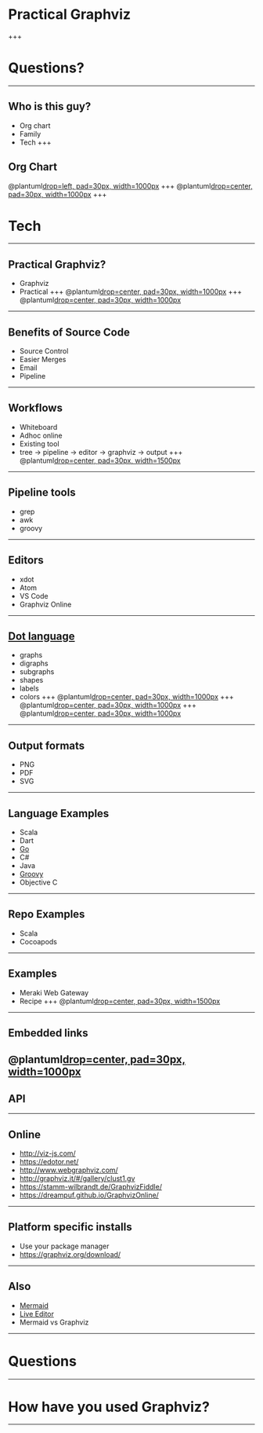 # Practical Graphviz
+++
# Questions?
---
## Who is this guy?
* Org chart
* Family
* Tech
+++
## Org Chart
@plantuml[drop=left, pad=30px, width=1000px](puml/org.puml)
+++
@plantuml[drop=center, pad=30px, width=1000px](puml/family.puml)
+++
# Tech
---
## Practical Graphviz?
* Graphviz
* Practical
+++
@plantuml[drop=center, pad=30px, width=1000px](puml/graphviz.puml)
+++
@plantuml[drop=center, pad=30px, width=1000px](puml/practical.puml)
---
## Benefits of Source Code
* Source Control
* Easier Merges
* Email
* Pipeline
---
## Workflows
* Whiteboard
* Adhoc online
* Existing tool
* tree -> pipeline -> editor -> graphviz -> output
+++
@plantuml[drop=center, pad=30px, width=1500px](puml/workflow.puml)
---
## Pipeline tools
* grep
* awk
* groovy
---
## Editors
* xdot
* Atom
* VS Code
* Graphviz Online
---
## [Dot language](https://graphviz.org/doc/info/lang.html)
* graphs
* digraphs
* subgraphs
* shapes
* labels
* colors
+++
@plantuml[drop=center, pad=30px, width=1000px](puml/color.puml)
+++
@plantuml[drop=center, pad=30px, width=1000px](puml/shapes.puml)
+++
@plantuml[drop=center, pad=30px, width=1000px](puml/arrows.puml)
---
## Output formats
* PNG
* PDF
* SVG
---
## Language Examples
* Scala
* Dart
* [Go](https://graphviz.org/Gallery/directed/go-package.html)
* C#
* Java
* [Groovy](https://dreampuf.github.io/GraphvizOnline/?url=https://raw.githubusercontent.com/curtcox/Meraki-Web-Gateway/master/architecture/gateway.dot)
* Objective C
---
## Repo Examples
* Scala
* Cocoapods
---
## Examples
* Meraki Web Gateway
* Recipe
+++
@plantuml[drop=center, pad=30px, width=1500px](puml/recipe.puml)
---
## Embedded links
@plantuml[drop=center, pad=30px, width=1000px](puml/links.puml)
---
## API
---
## Online
* http://viz-js.com/
* https://edotor.net/
* http://www.webgraphviz.com/
* http://graphviz.it/#/gallery/clust1.gv
* https://stamm-wilbrandt.de/GraphvizFiddle/
* https://dreampuf.github.io/GraphvizOnline/
---
## Platform specific installs
* Use your package manager
* https://graphviz.org/download/
---
## Also
* [Mermaid](https://mermaid-js.github.io/mermaid/#/)
* [Live Editor](https://mermaid-js.github.io/mermaid-live-editor)
* Mermaid vs Graphviz
---
# Questions
---
# How have you used Graphviz?
---
